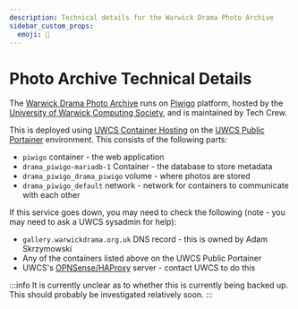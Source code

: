 ```yaml
---
description: Technical details for the Warwick Drama Photo Archive
sidebar_custom_props:
  emoji: 🔧
---
```


# Photo Archive Technical Details

The [Warwick Drama Photo Archive](https://gallery.warwickdrama.org.uk/) runs on [Piwigo](https://piwigo.org/) platform,
hosted by the
[University of Warwick Computing Society](https://uwcs.co.uk/), and is maintained by Tech Crew.

This is deployed using [UWCS Container Hosting](https://techteam.uwcs.co.uk/en/services/containers) on the
[UWCS Public Portainer](https://portainer.uwcs.co.uk) environment. This consists of the following parts:

* `piwigo` container - the web application
* `drama_piwigo-mariadb-1` Container - the database to store metadata
* `drama_piwigo_drama_piwigo` volume - where photos are stored
* `drama_piwigo_default` network - network for containers to communicate with each other

If this service goes down, you may need to check the following (note - you may need to ask a UWCS sysadmin for help):

* `gallery.warwickdrama.org.uk` DNS record - this is owned by Adam Skrzymowski
* Any of the containers listed above on the UWCS Public Portainer
* UWCS's [OPNSense/HAProxy](https://techteam.uwcs.co.uk/en/apps/opnsense) server - contact UWCS to do this

:::info
It is currently unclear as to whether this is currently being backed up. This should probably be investigated relatively
soon.
:::